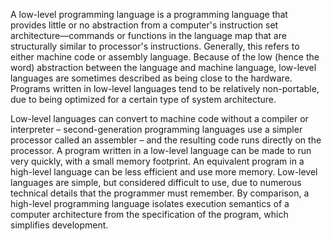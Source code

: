A low-level programming language is a programming language that provides little or no abstraction from a computer's instruction set architecture—commands or functions in the language map that are structurally similar to processor's instructions. Generally, this refers to either machine code or assembly language. Because of the low (hence the word) abstraction between the language and machine language, low-level languages are sometimes described as being close to the hardware. Programs written in low-level languages tend to be relatively non-portable, due to being optimized for a certain type of system architecture.

Low-level languages can convert to machine code without a compiler or interpreter – second-generation programming languages use a simpler processor called an assembler – and the resulting code runs directly on the processor. A program written in a low-level language can be made to run very quickly, with a small memory footprint. An equivalent program in a high-level language can be less efficient and use more memory. Low-level languages are simple, but considered difficult to use, due to numerous technical details that the programmer must remember. By comparison, a high-level programming language isolates execution semantics of a computer architecture from the specification of the program, which simplifies development.
